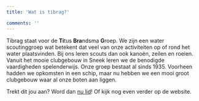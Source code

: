 ```yaml
---
title: 'Wat is tibrag?'

comments: ''
---
```

Tibrag staat voor de **Ti**tus **Bra**ndsma **G**roep. We zijn een water scoutinggroep wat betekent dat veel van onze activiteiten op of rond het water plaatsvinden. Bij ons leren scouts dan ook kanoën, zeilen en roeien. Vanuit het mooie clubgebouw in Sneek leren we de benodigde vaardigheden spelenderwijs.
Onze groep bestaat al sinds 1935. Voorheen hadden we opkomsten in een schip, maar nu hebben we een mooi groot clubgebouw waar al onze boten aan liggen.

Trekt dit jou aan? Word dan [nu lid](https://www.tibrag.nl/meedoen/lid_worden/)! Of kijk nog even verder op de website.
